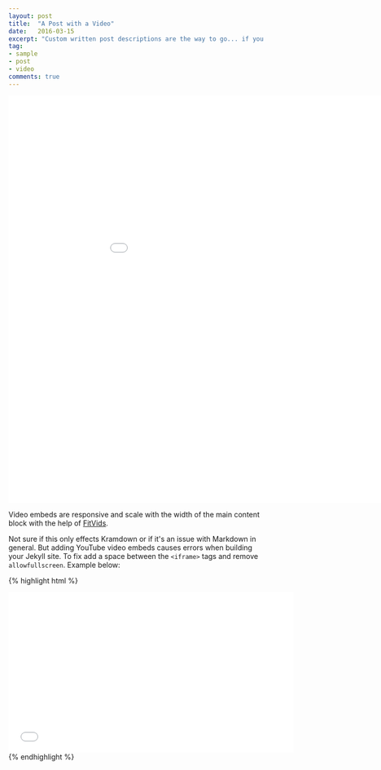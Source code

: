 ```yaml
---
layout: post
title:  "A Post with a Video"
date:   2016-03-15
excerpt: "Custom written post descriptions are the way to go... if you're not lazy."
tag:
- sample
- post
- video
comments: true
---
```

<iframe width="1000" height="800" src="//v.youku.com/v_show/id_XMjc4MTUxNDEyOA==.html?spm=a2h1n.8261147.point_reload_201705.5~5!3~5!2~5~A" frameborder="0"> </iframe>

Video embeds are responsive and scale with the width of the main content block with the help of [FitVids](http://fitvidsjs.com/).

Not sure if this only effects Kramdown or if it's an issue with Markdown in general. But adding YouTube video embeds causes errors when building your Jekyll site. To fix add a space between the `<iframe>` tags and remove `allowfullscreen`. Example below:

{% highlight html %}
<iframe width="560" height="315" src="//v.youku.com/v_show/id_XMjc4MTUxNDEyOA==.html?spm=a2h1n.8261147.point_reload_201705.5~5!3~5!2~5~A" frameborder="0"> </iframe>
{% endhighlight %}
